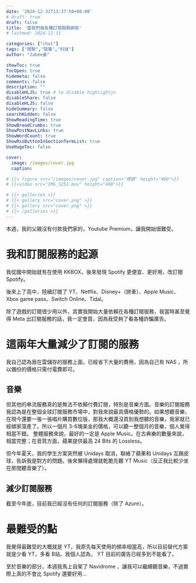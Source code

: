 ```yaml
---
date: '2024-12-31T13:37:50+08:00'
# draft: true
draft: false
title: '當我們被各種訂閱服務綁架'
# lastmod: 2024-12-31

categories: ["chat"]
tags: ["閒聊","隨筆","科技"]
author: "Jabee姜"

showToc: true
TocOpen: true
hidemeta: false
comments: false
description: ""
disableHLJS: true # to disable highlightjs
disableShare: false
disableHLJS: false
hideSummary: false
searchHidden: false
ShowReadingTime: true
ShowBreadCrumbs: true
ShowPostNavLinks: true
ShowWordCount: true
ShowRssButtonInSectionTermList: true
UseHugoToc: false

cover:
  image: /images/cover.jpg
  caption: 

# {{< figure src="/images/cover.jpg" caption="標題" height="400">}}
# {{<video src="IMG_5251.mov" height="400">}}

# {{< galleries >}}
# {{< gallery src="cover.png" >}}
# {{< gallery src="cover.png" >}}
# {{< /galleries >}}
---
```


本週，我的父親沒有付款我們家的，Youtube Premium，讓我開始很難受。

# 我和訂閱服務的起源

我從國中開始就有在使用 KKBOX，後來發現 Spotify 更便宜、更好用，改訂閱 Spotify。

後來上了高中，陸續訂閱了 YT、Netflix、Disney+（拼車）、Apple Music、 Xbox game pass、Switch Online、Tidal。

除了遊戲的訂閱很少用以外，其實我開始大量依賴在各種訂閱服務，我當時甚至覺得 Meta 出訂閱服務的話，我一定會買，因為我受夠了看各種詐騙廣告。

# 這兩年大量減少了訂閱的服務

我自己認為我在雲儲存的服務上面，已經省下大量的費用，因為自己有 NAS ，所以備份的價格只需付電費即可。

## 音樂

但其他的串流服務真的是無法不依賴付費訂閱，特別是音樂方面。音樂的訂閱服務我認為是在整個全球訂閱服務市場中，對我來說最具價格優勢的。如果想聽音樂，在現今還要一張一張唱片購買數位版，那我大概還沒買到我想聽的音樂，我家就已經傾家蕩產了。所以一個月 3-6塊美金的價格，可以聽一整個月的音樂，個人覺得相當不錯。
整體服務來說，最好的一定是 Apple Music。在古典樂的數量來說，相當完整；在音質方面，蘋果提供最高 24 Bits 的 Lossless。

但今年夏天，我的學生方案突然被 Unidays 取消，聯絡了蘋果和 Unidays 互踢皮球，告訴我是對方的問題。後來懶得處理就乾脆先聽 YT Music（反正我比較少坐在房間聽音樂了）。

## 減少訂閱服務

截至今年底，目前我已經沒有任何的訂閱服務（除了 Azure）。



# 最難受的點

我覺得最難受的大概就是 YT，我原先每天使用的頻率相當高，所以目前替代方案就是少看 YT，多看 B站。我個人認為， YT 目前的廣告已經多到不能看了。

至於音樂的部分，本週我馬上自架了 Navidrome ，讓我可以繼續聽音樂，不過實際上真的不會比 Spotify 還要好用...



